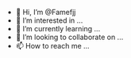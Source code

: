 - 👋 Hi, I’m @Famefjj
- 👀 I’m interested in ...
- 🌱 I’m currently learning ...
- 💞️ I’m looking to collaborate on ...
- 📫 How to reach me ...

<!---
Famefjj/Famefjj is a ✨ special ✨ repository because its `README.md` (this file) appears on your GitHub profile.
You can click the Preview link to take a look at your changes.
--->
